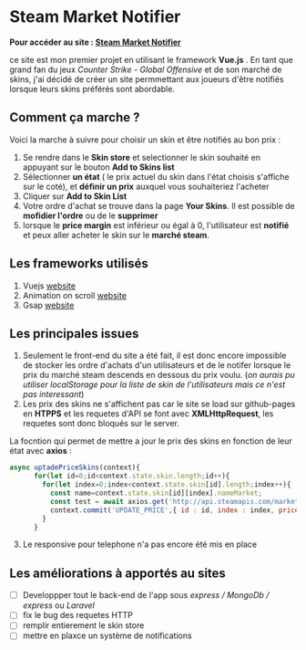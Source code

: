 # Steam Market Notifier

**Pour accéder au site : [Steam Market Notifier](https://romainguarinoni.github.io/Steam-Market-Notifier/)**

ce site est mon premier projet en utilisant le framework **Vue.js** . En tant que grand fan du jeux *Counter Strike - Global Offensive*
et de son marché de skins, j'ai décidé de créer un site permmettant aux joueurs d'être notifiés lorsque leurs skins préférés sont
abordable. 

## Comment ça marche ? 

Voici la marche à suivre pour choisir un skin et être notifiés au bon prix : 
1. Se rendre dans le **Skin store** et selectionner le skin souhaité en appuyant sur le bouton **Add to Skins list**
2. Sélectionner **un état** ( le prix actuel du skin dans l'état choisis s'affiche sur le coté), et **définir un prix** auxquel vous souhaiteriez l'acheter
3. Cliquer sur **Add to Skin List**
4. Votre ordre d'achat se trouve dans la page **Your Skins**. Il est possible de **mofidier l'ordre** ou de le **supprimer**
5. lorsque le **price margin** est inférieur ou égal à 0, l'utilisateur est **notifié** et peux aller acheter le skin sur le **marché steam**. 

## Les frameworks utilisés

1. Vuejs [website](https://vuejs.org/)
2. Animation on scroll [website](https://michalsnik.github.io/aos/)
3. Gsap [website](https://greensock.com/gsap/)

## Les principales issues

1. Seulement le front-end du site a été fait, il est donc encore impossible de stocker les ordre d'achats d'un utilisateurs et de le notifer lorsque le prix  du marché steam descends en dessous du prix voulu. (*on aurais pu utiliser localStorage pour la liste de skin de l'utilisateurs mais ce n'est pas interessant*)
2. Les prix des skins ne s'affichent pas car le site se load sur github-pages en **HTPPS** et les requetes d'API se font avec **XMLHttpRequest**, les requetes sont donc bloqués sur le server. 

La focntion qui permet de mettre a jour le prix des skins en fonction de leur état avec **axios** : 
```javascript
async uptadePriceSkins(context){
      for(let id=0;id<context.state.skin.length;id++){
        for(let index=0;index<context.state.skin[id].length;index++){
          const name=context.state.skin[id][index].nameMarket;
          const test = await axios.get('http://api.steamapis.com/market/item/730/'+name+'?api_key=EQaV7_NxMwv6Vz5yMCvfHPlJTSs')
          context.commit('UPDATE_PRICE',{ id : id, index : index, price :Math.round(test.data.median_avg_prices_15days[14][1]*100)/100})
        }
      }
```
3. Le responsive pour telephone n'a pas encore été mis en place

## Les améliorations à apportés au sites

- [ ] Developpper tout le back-end de l'app sous *express / MongoDb / express* ou *Laravel*
- [ ] fix le bug des requetes HTTP
- [ ] remplir entierement le skin store 
- [ ] mettre en plaxce un système de notifications 
